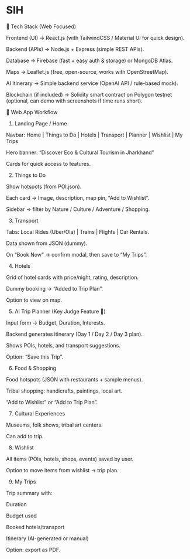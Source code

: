 # SIH
🔹 Tech Stack (Web Focused)

Frontend (UI) → React.js (with TailwindCSS / Material UI for quick design).

Backend (APIs) → Node.js + Express (simple REST APIs).

Database → Firebase (fast + easy auth & storage) or MongoDB Atlas.

Maps → Leaflet.js (free, open-source, works with OpenStreetMap).

AI Itinerary → Simple backend service (OpenAI API / rule-based mock).

Blockchain (if included) → Solidity smart contract on Polygon testnet (optional, can demo with screenshots if time runs short).

🔹 Web App Workflow
1. Landing Page / Home

Navbar: Home | Things to Do | Hotels | Transport | Planner | Wishlist | My Trips

Hero banner: “Discover Eco & Cultural Tourism in Jharkhand”

Cards for quick access to features.

2. Things to Do

Show hotspots (from POI.json).

Each card → Image, description, map pin, “Add to Wishlist”.

Sidebar → filter by Nature / Culture / Adventure / Shopping.

3. Transport

Tabs: Local Rides (Uber/Ola) | Trains | Flights | Car Rentals.

Data shown from JSON (dummy).

On “Book Now” → confirm modal, then save to “My Trips”.

4. Hotels

Grid of hotel cards with price/night, rating, description.

Dummy booking → “Added to Trip Plan”.

Option to view on map.

5. AI Trip Planner (Key Judge Feature 🚀)

Input form → Budget, Duration, Interests.

Backend generates itinerary (Day 1 / Day 2 / Day 3 plan).

Shows POIs, hotels, and transport suggestions.

Option: “Save this Trip”.

6. Food & Shopping

Food hotspots (JSON with restaurants + sample menus).

Tribal shopping: handicrafts, paintings, local art.

“Add to Wishlist” or “Add to Trip Plan”.

7. Cultural Experiences

Museums, folk shows, tribal art centers.

Can add to trip.

8. Wishlist

All items (POIs, hotels, shops, events) saved by user.

Option to move items from wishlist → trip plan.

9. My Trips

Trip summary with:

Duration

Budget used

Booked hotels/transport

Itinerary (AI-generated or manual)

Option: export as PDF.